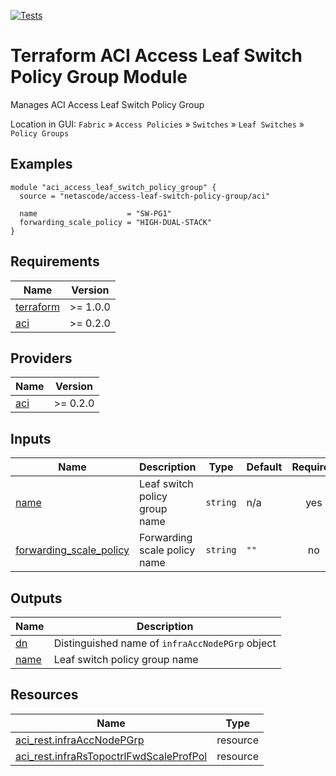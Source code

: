 <!-- BEGIN_TF_DOCS -->
[![Tests](https://github.com/netascode/terraform-aci-access-leaf-switch-policy-group/actions/workflows/test.yml/badge.svg)](https://github.com/netascode/terraform-aci-access-leaf-switch-policy-group/actions/workflows/test.yml)

# Terraform ACI Access Leaf Switch Policy Group Module

Manages ACI Access Leaf Switch Policy Group

Location in GUI:
`Fabric` » `Access Policies` » `Switches` » `Leaf Switches` » `Policy Groups`

## Examples

```hcl
module "aci_access_leaf_switch_policy_group" {
  source = "netascode/access-leaf-switch-policy-group/aci"

  name                    = "SW-PG1"
  forwarding_scale_policy = "HIGH-DUAL-STACK"
}

```

## Requirements

| Name | Version |
|------|---------|
| <a name="requirement_terraform"></a> [terraform](#requirement\_terraform) | >= 1.0.0 |
| <a name="requirement_aci"></a> [aci](#requirement\_aci) | >= 0.2.0 |

## Providers

| Name | Version |
|------|---------|
| <a name="provider_aci"></a> [aci](#provider\_aci) | >= 0.2.0 |

## Inputs

| Name | Description | Type | Default | Required |
|------|-------------|------|---------|:--------:|
| <a name="input_name"></a> [name](#input\_name) | Leaf switch policy group name | `string` | n/a | yes |
| <a name="input_forwarding_scale_policy"></a> [forwarding\_scale\_policy](#input\_forwarding\_scale\_policy) | Forwarding scale policy name | `string` | `""` | no |

## Outputs

| Name | Description |
|------|-------------|
| <a name="output_dn"></a> [dn](#output\_dn) | Distinguished name of `infraAccNodePGrp` object |
| <a name="output_name"></a> [name](#output\_name) | Leaf switch policy group name |

## Resources

| Name | Type |
|------|------|
| [aci_rest.infraAccNodePGrp](https://registry.terraform.io/providers/netascode/aci/latest/docs/resources/rest) | resource |
| [aci_rest.infraRsTopoctrlFwdScaleProfPol](https://registry.terraform.io/providers/netascode/aci/latest/docs/resources/rest) | resource |
<!-- END_TF_DOCS -->